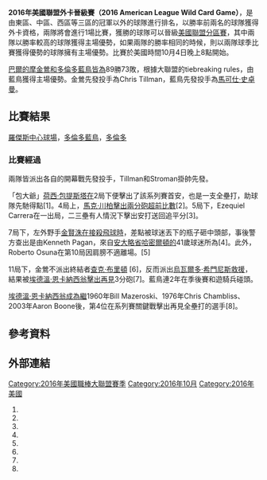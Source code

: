 **2016年美國聯盟外卡晉級賽（2016 American League Wild Card
Game）**，是由東區、中區、西區等三區的冠軍以外的球隊進行排名，以勝率前兩名的球隊獲得外卡資格，兩隊將會進行1場比賽，獲勝的球隊可以晉級[美國聯盟分區賽](../Page/2016年美國聯盟分區賽.md "wikilink")，其中兩隊以勝率較高的球隊獲得主場優勢，如果兩隊的勝率相同的時候，則以兩隊球季比賽獲得優勢的球隊擁有主場優勢。比賽於美國時間10月4日晚上8點開始。

[巴爾的摩金鶯和](https://zh.wikipedia.org/wiki/巴爾的摩金鶯 "wikilink")[多倫多藍鳥皆為](../Page/多倫多藍鳥.md "wikilink")89勝73敗，根據大聯盟的tiebreaking
rules，由藍鳥獲得主場優勢。金鶯先發投手為Chris
Tillman，藍鳥先發投手為[馬可仕·史卓曼](../Page/馬可仕·史卓曼.md "wikilink")。

## 比賽結果

[羅傑斯中心球場](https://zh.wikipedia.org/wiki/羅傑斯中心球場 "wikilink")，[多倫多藍鳥](../Page/多倫多藍鳥.md "wikilink")，[多倫多](https://zh.wikipedia.org/wiki/多倫多 "wikilink")

### 比賽經過

兩隊皆派出各自的開幕戰先發投手，Tillman和Stroman掛帥先發。

「包大爺」[荷西·包提斯塔在](../Page/荷西·包提斯塔.md "wikilink")2局下便擊出了該系列賽首安，也是一支全壘打，助球隊先馳得點\[1\]。4局上，[馬克·川柏擊出兩分砲超前比數](../Page/馬克·川柏.md "wikilink")\[2\]。5局下，Ezequiel
Carrera在一出局，二三壘有人情況下擊出安打送回追平分\[3\]。

7局下，左外野手[金賢洙在接殺飛球時](https://zh.wikipedia.org/wiki/金賢洙 "wikilink")，差點被球迷丟下的瓶子砸中頭部，事後警方查出是由Kenneth
Pagan，來自[安大略省](../Page/安大略省.md "wikilink")[哈密爾頓的](https://zh.wikipedia.org/wiki/哈密爾頓 "wikilink")41歲球迷所為\[4\]。此外，Roberto
Osuna在第10局因肩膀不適離場。\[5\]

11局下，金鶯不派出終結者[查克·布里頓](../Page/查克·布里頓.md "wikilink")
\[6\]，反而派出[烏瓦爾多·希門尼斯救援](../Page/烏瓦爾多·希門尼斯.md "wikilink")，結果被[埃德溫·恩卡納西翁擊出再見](../Page/埃德溫·恩卡納西翁.md "wikilink")3分砲\[7\]。藍鳥連2年在季後賽和遊騎兵碰頭。

[埃德溫·恩卡納西翁成為繼](../Page/埃德溫·恩卡納西翁.md "wikilink")1960年Bill
Mazeroski、1976年Chris Chambliss、2003年Aaron
Boone後，第4位在系列賽關鍵戰擊出再見全壘打的選手\[8\]。

## 參考資料

## 外部連結

[Category:2016年美國職棒大聯盟賽季](https://zh.wikipedia.org/wiki/Category:2016年美國職棒大聯盟賽季 "wikilink")
[Category:2016年10月](https://zh.wikipedia.org/wiki/Category:2016年10月 "wikilink")
[Category:2016年美國](https://zh.wikipedia.org/wiki/Category:2016年美國 "wikilink")

1.
2.
3.
4.
5.
6.
7.
8.